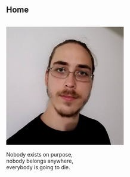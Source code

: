 <h2 id="about">Home</h2>
<hr style="height:1px; visibility:hidden;" />
<img src="/img/me.jpg" alt="Ryan" height="315" width="315"/>
<p>Nobody exists on purpose,<br>nobody belongs anywhere,<br>everybody is going to die.</p>
<!--<p><a id="addin" target="_blank">Test Link</a></p>-->

<script type="text/javascript">
	//document.getElementById('addin').href=window.location.origin+'/'+window.location.hash;
	if(window.location.hash=="#about"){
		window.location=window.location.origin+'/about';
	}
	if(window.location.hash=="#contact"){
		window.location=window.location.origin+'/contact';
	}
	if(window.location.hash=="#projects"){
		window.location=window.location.origin+'/projects';
	}
</script>